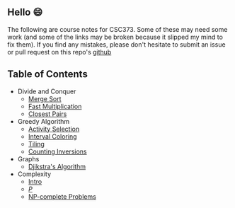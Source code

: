 
## Hello :smile:

The following are course notes for CSC373. Some of these may need some
work (and some of the links may be broken because it slipped my mind to fix
them). If you find any mistakes, please don't hesitate to submit an issue or
pull request on this repo's [github](https://github.com/isthisnagee/CSC373)

## Table of Contents

* Divide and Conquer
    * [Merge Sort](merge-sort.html)
    * [Fast Multiplication](fast-mult.html)
    * [Closest Pairs](closest-pair.html)
* Greedy Algorithm
    * [Activity Selection](activity-selection.html)
    * [Interval Coloring](interval-coloring.html)
    * [Tiling](tiling.html)
    * [Counting Inversions](counting-inversions.html)
* Graphs
    * [Djikstra's Algorithm](dijkstra.html)
* Complexity
    * [Intro](np-intro.html)
    * [$P$](np-poly.html)
    * [NP-complete Problems](np-complete.html)

